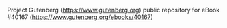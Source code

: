 Project Gutenberg (https://www.gutenberg.org) public repository for eBook #40167 (https://www.gutenberg.org/ebooks/40167)
